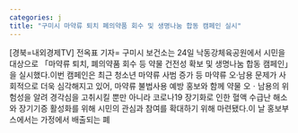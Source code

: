 ```yaml
---
categories: j
title: "구미시 마약류 퇴치 폐의약품 회수 및 생명나눔 합동 캠페인 실시"
---
```

[경북=내외경제TV] 전옥표 기자= 구미시 보건소는 24일 낙동강체육공원에서 시민을 대상으로 「마약류 퇴치, 폐의약품 회수 등 약물 건전성 확보 및 생명나눔 합동 캠페인」을 실시했다.이번 캠페인은 최근 청소년 마약류 사범 증가 등 마약류 오·남용 문제가 사회적으로 더욱 심각해지고 있어, 마약류 불법사용 예방 홍보와 함께 약물 오ㆍ남용의 위험성을 알려 경각심을 고취시킬 뿐만 아니라 코로나19 장기화로 인한 혈액 수급난 해소와 장기기증 활성화를 위해 시민의 관심과 참여를 확대하기 위해 마련됐다.이 날 홍보부스에서는 가정에서 배출되는 폐